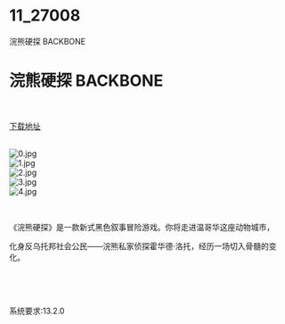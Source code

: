 # 11_27008
浣熊硬探 BACKBONE
# 浣熊硬探 BACKBONE
 <br/></br>
[下载地址](https://www.switch520.cc/article/27008 "下载地址")
<br/></br>

<p><img title="0.jpg" src="https://www.switch520.cc/muke_img/2022_02_10_0f46692113b44.jpg" alt="0.jpg"><br>
<img title="1.jpg" src="https://www.switch520.cc/muke_img/2022_02_10_628d6d63e21e2.jpg" alt="1.jpg"><br>
<img title="2.jpg" src="https://www.switch520.cc/muke_img/2022_02_10_aa2b3d35030e8.jpg" alt="2.jpg"><br>
<img title="3.jpg" src="https://www.switch520.cc/muke_img/2022_02_10_42c3bc0e63bc9.jpg" alt="3.jpg"><br>
<img title="4.jpg" src="https://www.switch520.cc/muke_img/2022_02_10_d87711947e82e.jpg" alt="4.jpg"></p>
<p>&nbsp;</p>
<p>《浣熊硬探》是一款新式黑色叙事冒险游戏。你将走进温哥华这座动物城市，</p>
<p>化身反乌托邦社会公民——浣熊私家侦探霍华德·洛托，经历一场切入骨髓的变化。</p>
<p>&nbsp;</p>
<p>&nbsp;</p>
<p>系统要求:13.2.0</p>




